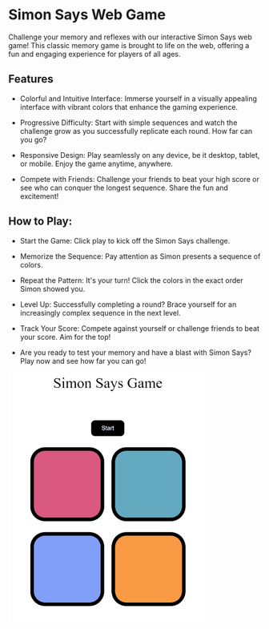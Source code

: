 # Simon Says Web Game

Challenge your memory and reflexes with our interactive Simon Says web game! This classic memory game is brought to life on the web, offering a fun and engaging experience for players of all ages.

## Features
 - Colorful and Intuitive Interface: Immerse yourself in a visually appealing interface with vibrant colors that enhance the gaming experience.

- Progressive Difficulty: Start with simple sequences and watch the challenge grow as you successfully replicate each round. How far can you go?

- Responsive Design: Play seamlessly on any device, be it desktop, tablet, or mobile. Enjoy the game anytime, anywhere.

- Compete with Friends: Challenge your friends to beat your high score or see who can conquer the longest sequence. Share the fun and excitement!

## How to Play:
- Start the Game: Click play to kick off the Simon Says challenge.

- Memorize the Sequence: Pay attention as Simon presents a sequence of colors.

- Repeat the Pattern: It's your turn! Click the colors in the exact order Simon showed you.

- Level Up: Successfully completing a round? Brace yourself for an increasingly complex sequence in the next level.

- Track Your Score: Compete against yourself or challenge friends to beat your score. Aim for the top!

- Are you ready to test your memory and have a blast with Simon Says? Play now and see how far you can go!

<img src="Screenshort/Simon-Says.png" height="500px" />



